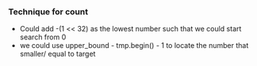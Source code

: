 ### Technique for count 
- Could add -(1 << 32) as the lowest number such that we could start search from 0
- we could use upper_bound - tmp.begin() - 1 to locate the number that smaller/ equal to target

